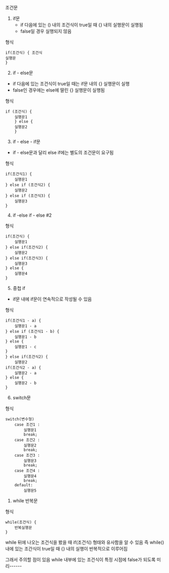 조건문

1. if문
   - if 다음에 있는 () 내의 조건식이 true일 때 {} 내의 실행문이 실행됨
    - false일 경우 실행되지 않음

형식

    if(조건식) { 조건식
    실행문
    }

2. if - else문
- if 다음에 있는 조건식이 true일 때는 if문 내의 {} 실행문이 실행
- false인 경우에는 else에 딸린 {} 실행문이 실행됨

형식 

    if (조건식) {
        실행문1
        } else {
        실행문2
        }

3. if - else - if문
- if - else문과 달리 else if에는 별도의 조건문이 요구됨

형식

    if(조건식1) {
        실행문1
    } else if (조건식2) {
        실행문2
    } else if (조건식3) {
        실행문3
    }

4. if -else if - else #2

형식

    if(조건식) {
        실행문1
    } else if(조건식2) {
        실행문2
    } else if(조건식3) {
        실행문3
    } else {
        실행문4
    }

5. 중첩 if
- if문 내에 if문이 연속적으로 작성될 수 있음

형식

	if(조건식1 - a) {
		실행문1 - a
	} else if (조건식1 - b) {
		실행문1 - b
	} else {
		실행문1 - c
	}
	} else if(조건식2) {
		실행문2
	if(조건식2 - a) {
		실행문2 - a
	} else {
		실행문2 - b
	}

6. switch문

형식

	switch(변수형)
		case 조건1 :
			실행문1
			break;
		case 조건2 :
			실행문2
			break;
		case 조건3 :
			실행문3
			break;
		case 조건4 :
			실행문4
			break;
		default:
			실행문5

1. while 반복문

형식

	while(조건식) {
		반복실행문
	}

while 뒤에 나오는 조건식을 봤을 때 if(조건식) 형태와 유사함을 알 수 있음
즉 while() 내에 있는 조간식이 true일 때 {} 내의 실행이 반복적으로 이루어짐

그래서 주의할 점이 있음
while 내부에 있는 조건식이 특정 시점에 false가 되도록 미리------
